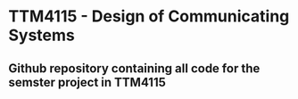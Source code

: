 # TTM4115 - Design of Communicating Systems
## Github repository containing all code for the semster project in TTM4115
